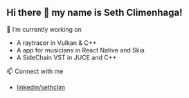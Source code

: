 ## Hi there 👋 my name is Seth Climenhaga!

🔭 I’m currently working on
- A raytracer in Vulkan & C++
- A app for musicians in React Native and Skia
- A SideChain VST in JUCE and C++

📫 Connect with me
- [linkedin/sethclim](https://www.linkedin.com/in/sethclim/)
<!--
**sethclim/sethclim** is a ✨ _special_ ✨ repository because its `README.md` (this file) appears on your GitHub profile.

Here are some ideas to get you started:

- 🔭 I’m currently working on ...
- 🌱 I’m currently learning ...
- 👯 I’m looking to collaborate on ...
- 🤔 I’m looking for help with ...
- 💬 Ask me about ...
- 📫 How to reach me: ...
- 😄 Pronouns: ...
- ⚡ Fun fact: ...
-->
